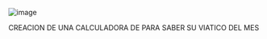![image](https://github.com/CarlosGonzalez86/Web_Oficina-Seguridad/assets/130669871/34c59f0d-b668-49bf-8f89-86fe568b2abf)




CREACION DE UNA CALCULADORA DE PARA SABER SU VIATICO DEL MES
